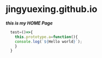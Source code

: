 # jingyuexing.github.io
***this is my HOME Page***
```js
  test=()=>{
    this.prototype.a=function(){
    console.log(`${Hello world}`);
    }
  }
```
